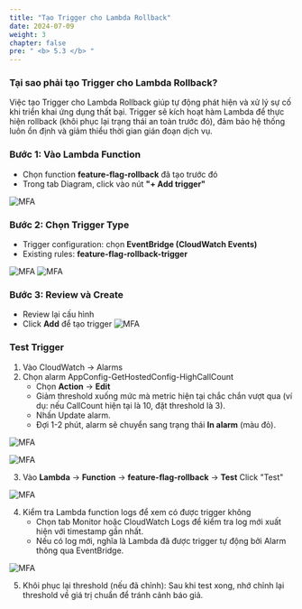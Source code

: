 ```yaml
---
title: "Tạo Trigger cho Lambda Rollback"
date: 2024-07-09
weight: 3
chapter: false
pre: " <b> 5.3 </b> "
---
```


### Tại sao phải tạo Trigger cho Lambda Rollback?

Việc tạo Trigger cho Lambda Rollback giúp tự động phát hiện và xử lý sự cố khi triển khai ứng dụng thất bại. Trigger sẽ kích hoạt hàm Lambda để thực hiện rollback (khôi phục lại trạng thái an toàn trước đó), đảm bảo hệ thống luôn ổn định và giảm thiểu thời gian gián đoạn dịch vụ.

### Bước 1: Vào Lambda Function

- Chọn function **feature-flag-rollback** đã tạo trước đó
- Trong tab Diagram, click vào nút **"+ Add trigger"**

![MFA](/Workshop/images/5/05.jpg)

### Bước 2: Chọn Trigger Type

- Trigger configuration: chọn **EventBridge (CloudWatch Events)**
- Existing rules: **feature-flag-rollback-trigger**

![MFA](/Workshop/images/5/06.jpg)
![MFA](/Workshop/images/5/07.jpg)

### Bước 3: Review và Create

- Review lại cấu hình
- Click **Add** để tạo trigger
![MFA](/Workshop/images/5/08.jpg)

### Test Trigger
1.	Vào CloudWatch → Alarms
2.	Chọn alarm AppConfig-GetHostedConfig-HighCallCount
    - Chọn **Action** → **Edit**
    - Giảm threshold xuống mức mà metric hiện tại chắc chắn vượt qua (ví dụ: nếu CallCount hiện tại là 10, đặt threshold là 3).
    - Nhấn Update alarm.
    - Đợi 1-2 phút, alarm sẽ chuyển sang trạng thái **In alarm** (màu đỏ).

![MFA](/Workshop/images/5/09.jpg)

![MFA](/Workshop/images/5/10.jpg)

3.	Vào **Lambda** → **Function** → **feature-flag-rollback** → **Test** Click "Test"

![MFA](/Workshop/images/5/11.jpg)

4.	Kiểm tra Lambda function logs để xem có được trigger không
    - Chọn tab Monitor hoặc CloudWatch Logs để kiểm tra log mới xuất hiện với timestamp gần nhất.
    - Nếu có log mới, nghĩa là Lambda đã được trigger tự động bởi Alarm thông qua EventBridge.

![MFA](/Workshop/images/5/12.jpg)

5.  Khôi phục lại threshold (nếu đã chỉnh): Sau khi test xong, nhớ chỉnh lại threshold về giá trị chuẩn để tránh cảnh báo giả.
